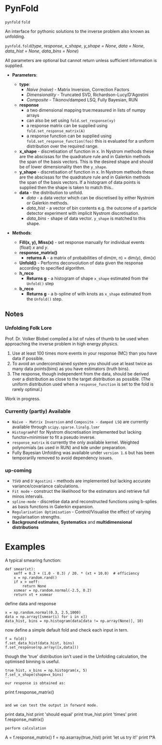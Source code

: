 # PynFold
``pynfold`` ``fold``

An interface for pythonic solutions to the inverse problem also known as unfolding. 

``pynfold.fold``(*type*, *response*, *x_shape*, *y_shape = None*,
			 *data = None*, *data_hist = None*, *data_bins = None*)

All parameters are optional but cannot return unless sufficient information is supplied.

- **Parameters**:
  - **type**: 
    * *Naive (naive)* - Matrix Inversion, Correction Factors
    * *Dimensionality* - Truncated SVD, Richardson-Lucy/D'Agostini
    * *Composite* - Tikonov/damped LSQ, Fully Bayesian, RUN
  - **response**
    * a two dimensional mapping true:measured in lists of numpy arrays
    * can also be set using ``fold.set_response(xy)``
    * a response matrix can be supplied using ``fold.set_response_matrix(A)``
    * a response function can be supplied using ``fold.set_response_function(foo)`` this is evaluated for a uniform distribution over the required range. 
  - **x_shape** - discretisation of function in x. In Nystrom methods these are the abscissas for the quadrature rule and in Galerkin methods the span of the basis vectors. This is the desired shape and should be of lower dimensionality then the ``y_shape``.
  - **y_shape** - discretisation of function in x. In Nystrom methods these are the abscissas for the quadrature rule and in Galerkin methods the span of the basis vectors. If a histogram of data points is supplied then the shape is taken to match this..
  - **data** - the distribution to unfold.
    * *data* - a data vector which can be discretised by either Nystrom or Galerkin methods.
    * *data_hist* - a vector of bin contents e.g. the outcome of a particle detector experiment with implicit Nystrom discretisation. 
    * *data_bins* - shape of data vector. ``y_shape`` is matched to this shape.

- **Methods**:
  - **Fill(x, y), Miss(x)** - set response manually for individual events (float) *x* and *y*. 
  - **response_matrix()** 
    - **returns A** - a matrix of probabilities of dim(m, n) = dim(y), dim(x)
  - **Unfold()** - Performs deconvolution of data given the response according to specified algorithm.
  - **h_reco**
    * **Returns g** - a histogram of shape ``x_shape`` estimated from the ``Unfold()`` step
  - **b_reco**
    * **Returns g** - a b-spline of with knots as ``x_shape`` estimated from the ``Unfold()`` step.

## Notes

### Unfolding Folk Lore
Prof. Dr. Volker Blobel compiled a list of rules of thumb to be used when approaching the inverse problem in high energy physics. 

1. Use at least 100 times more events in your response (MC) than you have data if possible.
2. To avoid an underconstrained system you should use at least twice as many data points(bins) as you have estimators (truth bins).
3. The response, though independent from the data, should be derived over a distribution as close to the target distribution as possible. (The uniform distribution used when a `response_function` is set to the fold is rarely optimal.)

Work in progress. 

### Currently (partly) Available

- ``Naive - Matrix Inversion`` and ``Composite - damped LSQ`` are currently available through ``scipy.sparse.linalg.lsmr``
- ``HistogramPdf`` for Nystrom discretisation implemented but lacking functor+minimiser to fit a pseudo inverse.
- ``response_matrix`` is currently the only available kernel. Weighted polynomials (as used in RUN) and kde under preparation. 
- Fully Bayesian Unfolding was available under ``version 1.6`` but has been temporarilly removed to avoid dependency issues. 

### up-coming

- ``TSVD`` and ``D'Agostini`` - methods are implemented but lacking accurate variance/covariance calculations.
- ``Fit mode`` - construct the likelihood for the estimators and retrieve full minos intervals.
- ``spline-mode`` - discretise data and reconstructed functions using b-splies as basis functions in Galerkin expansion. 
- ``Regularisation Optimisation`` - Control/Visualise the effect of varying regularisation strengths.
- **Background estimates**, **Systematics** and **multidimensional distributions**

# Examples

A typical smearing function:
```
def smear(xt):
    xeff = 0.3 + (1.0 - 0.3) / 20. * (xt + 10.0)  # efficiency                                                     
    x = np.random.rand()
    if x > xeff:
        return None
    xsmear = np.random.normal(-2.5, 0.2)
    return xt + xsmear
```

define data and response
```
x = np.random.normal(0.3, 2.5,1000)
data = np.array([smear(i) for i in x])
data_hist, bins = np.histogram(data[data != np.array(None)], 10)
```

now define a simple default fold and check each input in tern.
```
f = fold()
f.set_data_hist(data_hist, bins)
f.set_response(np.array([x,data]))
```

though the 'true' distribution isn't used in the Unfolding calculation, the optimised binning is useful.
```
true_hist, x_bins = np.histogram(x, 5)
f.set_x_shape(shape=x_bins)
``
our response is obtained as:
```
print f.response_matrix()
```

and we can test the output in forward mode.
```
print data_hist
print 'should equal'
print true_hist
print 'times'
print f.response_matrix()
```
perform calculation
```
A = f.response_matrix()
f = np.asarray(true_hist)
print 'let us try it!'
print  f*A
```